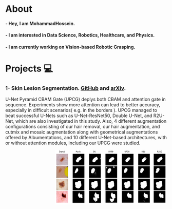 # About

#### - Hey, I am MohammadHossein.
#### - I am interested in Data Science, Robotics, Healthcare, and Physics.
#### - I am currently working on Vision-based Robotic Grasping.


# Projects 💻

### 1- Skin Lesion Segmentation. [GitHub](https://github.com/pooya-mohammadi/unet-skin-cancer) and [arXiv](https://arxiv.org/abs/2210.16399).



U-Net Pyramid CBAM Gate (UPCG) deplys both CBAM and attention gate in sequence. Experiments show more attention can lead to better accuracy, especially in difficult scenarios( e.g. in the borders ). UPCG managed to beat successful U-Nets such as U-Net-ResNet50, Double U-Net, and R2U-Net, which are also investigated in this study. Also, 4 different augmentation configurations consisting of our hair removal, our hair augmentation, and cutmix and mosaic augmentation along with geometrical augmentations offered by Albumentations, and 10 different U-Net-based architectures, with or without attention modules, including our UPCG were studied.

<p align="center">
<img style="float: right;" src="https://github.com/mhkoosheshi/mhkoosheshi/blob/main/exp.png" width="350"/>
</p>
